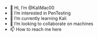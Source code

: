 - 👋 Hi, I’m @KaliMac00
- 👀 I’m interested in PenTesting
- 🌱 I’m currently learning Kali
- 💞️ I’m looking to collaborate on machines
- 📫 How to reach me here

<!---
KaliMac00/KaliMac00 is a ✨ special ✨ repository because its `README.md` (this file) appears on your GitHub profile.
You can click the Preview link to take a look at your changes.
--->
